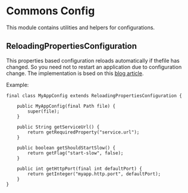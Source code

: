 # Commons Config

This module contains utilities and helpers for configurations.

## ReloadingPropertiesConfiguration

This  properties  based  configuration  reloads  automatically  if  thefile  has
changed. So you need not to  restart an application due to configuration change.
The implementation is bsed on this [blog article][origin-idea].

Example:

    final class MyAppConfig extends ReloadingPropertiesConfiguration {

        public MyAppConfig(final Path file) {
            super(file);
        }

        public String getServiceUrl() {
            return getRequiredProperty("service.url");
        }

        public boolean getShouldStartSlow() {
            return getFlag("start-slow", false);
        }

        public int getHttpPort(final int defaultPort) {
            return getInteger("myapp.http.port", defaultPort);
        }
    }

[origin-idea]:  http://www.javacodegeeks.com/2014/10/dead-simple-configuration.html
